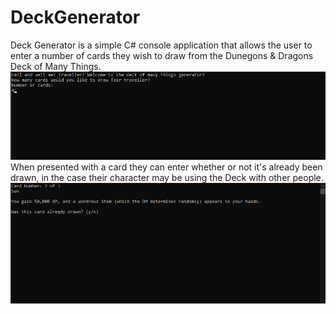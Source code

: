 # DeckGenerator

Deck Generator is a simple C# console application that allows the user to enter a number of cards they wish to draw from the Dunegons & Dragons Deck of Many Things. 
![Example of someone about to enter how many cards they're going to draw](/DeckGenerator/Images/deckprompt.png)
When presented with a card they can enter whether or not it's already been drawn, in the case their character may be using the Deck with other people.
![Example output of a card](/DeckGenerator/Images/deckcard.png)
